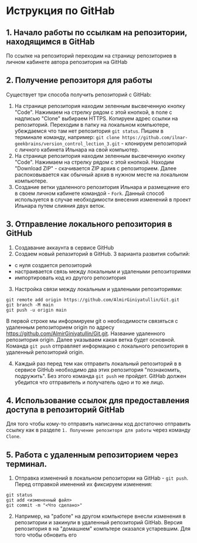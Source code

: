# Иструкция по GitHab
## 1. Начало работы по ссылкам на репозитории, находящимся в GitHab
По ссылке на репозиторий переходим на страницу репозиториев в личном кабинете автора репозитория на GitHab

## 2. Получение репозиторя для работы
Существует три способа получить репозиторий с GitHab:
1. На странице репозитория находим зеленным высвеченную кнопку "Code". Нажимаем на стрелку рядом с этой кнопкой, в поле с надписью "Clone" выбираем HTTPS. Копируем адрес ссылки на репозиторий. Переходим в папку на локальном компьютере, убеждаемся что там нет репозитория `git status`. Пишем в терминале команду, например: `git clone https://github.com/ilnar-geekbrains/version_control_lection_3.git` - клонируем репозиторий с личного кабинета Ильнара на свой компьютер.
2. На странице репозитория находим зеленным высвеченную кнопку "Code". Нажимаем на стрелку рядом с этой кнопкой. Находим "Download ZIP" - скачивается ZIP архив с репозиторием. Далее распоковывается как обычный архив в нужном месте на локальном компьютере.
3. Создание ветки удаленного репозитория Ильнара и размещение его в своем личном кабинете командой - `Fork`. Данный способ используется в случае необходимости внесения изменений в проект Ильнара путем слияния двух веток. 

## 3. Отправление локального репозитория в GitHub
1. Создавание аккаунта в сервисе GitHub
2. Создаем новый репазиторий в GitHub. 3 варианта развития событий:
* с нуля создается репозиторий
* настраивается связь между локальным и удалеными репозиториями
* импортировать код из другого репозитория
3. Настройка связи между локальным и удалеными репозиториями:
```
git remote add origin https://github.com/AlmirGiniyatullin/Git.git
git branch -M main
git push -u origin main
```
В первой строке мы информируем git о необходимости связяться с удаленным репозиторием origin по адресу https://github.com/AlmirGiniyatullin/Git.git. 
Название удаленного репозитория origin.
Далее указываем какая ветка будет основной.
Команда `git push` отправляет информацию с локального репозитория в удаленный репозиторий origin. 

4. Каждый раз перед тем как отправить локальный репозиторий в в сервисе GitHub необходимо два этих репозитория "познакомить, подружить". Без этого команда `git push` не пройдет. GitHab должен убедится что отправитель и получатель одно и то же лицо.

## 4. Использование ссылок для предоставления доступа в репозиторий GitHab
Для того чтобы кому-то отправить написанны код достаточно отправить ссылку как в разделе `1. Получение репозиторя для работы` через команду `Clone`.

## 5. Работа с удаленным репозиторием через терминал.
1. Отправка изменений в локальном репозитории на GitHab - `git push`. Перед отправкой именений их фиксируем изменения:
```
git status
git add <измененный файл>
git commit -m "<Что сделано>"
```
2. Например, на "работе" на другом компьютере внесли изменения в репозитории и закинули в удаленный репозиторий GitHab. Версия репозитория в на "домашнем" компьтере оказался устаревшим. Для того чтобы обновить его 

